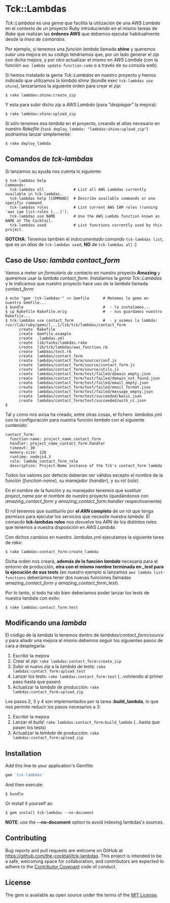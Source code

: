 # Tck::Lambdas

_Tck::Lambdas_ es una _gema_ que facilita la utilización de una _AWS Lambda_ en el contexto de un proyecto _Ruby_ introduciendo en el mismo tareas de _Rake_ que realizan las **órdenes AWS** que debemos ejecutar habitualmente desde la _línea de comandos_.

Por ejemplo, si tenemos una _función lambda_ llamada **shine** y queremos subir una mejora en su código tendríamos que, por un lado generar el _zip_ con dicha mejora, y por otro actualizar el mismo en _AWS Lambda_ (con la función ``aws lambda update-function-code`` o a través de su consola web).
    
Si hemos instalado la gema _Tck::Lambdas_ en nuestro proyecto y hemos indicado que utilizamos la _lambda shine_ (bundle exec ``tck-lambdas use shine``), lanzaríamos la siguiente orden para crear el _zip_:

    $ rake lambdas:shine:create_zip

Y esta para subir dicho _zip_ a _AWS Lambda_ (para _"desplegar"_ la mejora):

    $ rake lambdas:shine:upload_zip

Si sólo tenemos esa _lambda_ en el proyecto, creando el _alias_ necesario en nuestro _Rakefile_ (``task deploy_lambda: "lambdas:shine:upload_zip"``) podríamos lanzar simplemente:

    $ rake deploy_lambda

Comandos de _tck-lambdas_
-------------------------

Si lanzamos su ayuda nos cuenta lo siguiente:

    $ tck-lambdas help
    Commands:
      tck-lambdas all             # List all AWS Lambdas currently available in tck-lambdas.
      tck-lambdas help [COMMAND]  # Describe available commands or one specific command
      tck-lambdas roles           # List current AWS IAM roles (running 'aws iam list-roles [...]').
      tck-lambdas use NAME        # Use the AWS Lambda function known as NAME at The Cocktail.
      tck-lambdas used            # List functions currently used by this project.

**GOTCHA**: Tenemos también el *indocumentado comando* ``tck-lambdas list``, que es un _alias_ de ``tck-lambdas used``, **NO** de ``tck-lambdas all`` :)

Caso de Uso: *lambda contact_form*
----------------------------------

Vamos a meter un _formulario de contacto_ en nuestro proyecto **Amazing** y queremos usar la *lambda contact_form*. Instalamos la _gema Tck::Lambdas_ y le indicamos que nuestro proyecto hace uso de la _lambda_ llamada *contact_form*:

    $ echo "gem 'tck-lambdas'" >> Gemfile      # Metemos la gema en nuestro Gemfile...
    $ bundle                                   #  - la instalamos...
    $ cp Rakefile Rakefile.orig                #  - nos guardamos nuestro Rakefile...
    $ tck-lambdas use contact_form             #  - y usamos la lambda:
    /usr/lib/ruby/gems/[...]/lib/tck/lambdas/contact_form
          create  Rakefile
          create  Gemfile.example
          create  .lambdas.yml
          create  lib/tasks/lambdas.rake
          create  lib/tck/lambdas/aws_function.rb
          create  lambdas/test.rb
          create  lambdas/contact_form
          create  lambdas/contact_form/source/conf.js
          create  lambdas/contact_form/source/contact_form.js
          create  lambdas/contact_form/source/utils.js
          create  lambdas/contact_form/test/failed/domain_empty.json
          create  lambdas/contact_form/test/failed/domain_not_found.json
          create  lambdas/contact_form/test/failed/email_empty.json
          create  lambdas/contact_form/test/failed/email_format.json
          create  lambdas/contact_form/test/failed/message_empty.json
          create  lambdas/contact_form/test/succeeded/basic.json
          create  lambdas/contact_form/test/succeeded/with_cc.json
    $
 
Tal y como nos avisa ha creado, entre otras cosas, el fichero *.lambdas.yml* con la configuración para nuestra función _lambda_ con el siguiente contenido:

    contact_form:
      function-name: project_name_contact_form
      handler: project_name_contact_form.handler
      timeout: 30
      memory-size: 128
      runtime: nodejs4.3
      role: lambda_contact_form_role
      description: Project-Name instance of the Tck's contact_form lambda

Todos los valores por defecto deberían ser válidos excepto el nombre de la función (_function-name_), su manejador (_handler_), y su rol (_role_).

En el nombre de la función y su manejador tenemos que sustituir *project_name* por el nombre de nuestro proyecto (quedándonos con *amazing_contact_form* y *amazing_contact_form.handler* respectivamente).

El rol tenemos que sustituirlo por **el _ARN_ completo** de un rol que tenga permisos para ejecutar los servicios que necesite nuestra _lambda_. El comando **tck-lambdas roles** nos devuelve los _ARN_ de los distintos roles que tenemos a nuestra disposición en _AWS Lambda_.

Con dichos cambios en nuestro *.lambdas.yml* ejecutamos la siguiente tarea de _rake_:

    $ rake lambdas:contact_form:create_lambda

Dicha orden nos creará, **además de la función _lambda_** necesaria para el entorno de producción, **otra con el mismo nombre terminada en *_test* para la ejecución de sus tests** (en nuestro ejemplo si lanzamos ``aws lambda list-functions`` deberíamos tener dos nuevas funciones llamadas *amazing_contact_form* y *amazing_contact_form_test*).

Por lo tanto, si todo ha ido bien deberíamos poder lanzar los tests de nuestra _lambda_ con éxito:

    $ rake lambdas:contact_form:test

Modificando una _lambda_
------------------------

El código de la _lambda_ lo tenemos dentro de *lambdas/contact_form/source* y para añadir una mejora al mismo debemos seguir los siguientes pasos de cara a desplegarla:

1. Escribir la mejora
2. Crear el _zip_:
  ``rake lambdas:contact_form:create_zip``
3. Subir el nuevo _zip_ a la _lambda_ de tests:
  ``rake lambdas:contact_form:upload_test``
4. Lanzar los tests:
  ``rake lambdas:contact_form:test``
  (...volviendo al primer paso hasta que pasen)
5. Actualizar la _lambda_ de producción:
  ``rake lambdas:contact_form:upload_zip``

Los pasos 2, 3 y 4 son implementados por la tarea **:build_lambda**, lo que nos permite reducir los pasos necesarios a 3:

1. Escribir la mejora
2. Lanzar el _build_:
  ``rake lambdas:contact_form:build_lambda``
 (...hasta que pasen los tests)
3. Actualizar la _lambda_ de producción:
  ``rake lambdas:contact_form:upload_zip``

## Installation

Add this line to your application's Gemfile:

```ruby
gem 'tck-lambdas'
```

And then execute:

    $ bundle

Or install it yourself as:

    $ gem install tck-lambdas --no-document

**NOTE**: use the **--no-document** option to avoid indexing lambdas's sources.

## Contributing

Bug reports and pull requests are welcome on GitHub at https://github.com/the-cocktail/tck-lambdas. This project is intended to be a safe, welcoming space for collaboration, and contributors are expected to adhere to the [Contributor Covenant](http://contributor-covenant.org) code of conduct.


## License

The gem is available as open source under the terms of the [MIT License](http://opensource.org/licenses/MIT).
